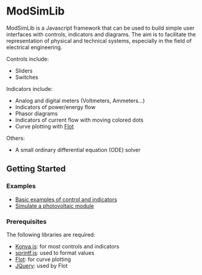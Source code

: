 # ModSimLib

ModSimLib is a Javascript framework that can be used to build simple user interfaces with controls, indicators and diagrams. The aim is to facilitate the representation of physical and technical systems, especially in the field of electrical engineering.

Controls include:
* Sliders
* Switches

Indicators include:
* Analog and digital meters (Voltmeters, Ammeters...)
* Indicators of power/energy flow
* Phasor diagrams
* Indicators of current flow with moving colored dots
* Curve plotting with [Flot](http://www.flotcharts.org/)

Others:
* A small ordinary differential equation (ODE) solver

## Getting Started

### Examples

* [Basic examples of control and indicators](https://cdjoubert.github.io/ModSimLib/examples/basic.html)
* [Simulate a photovoltaic module](https://cdjoubert.github.io/ModSimLib/examples/photovoltaic.html)

### Prerequisites

The following libraries are required:
* [Konva.js](https://konvajs.github.io/): for most controls and indicators
* [sprintf.js](https://github.com/alexei/sprintf.js): used to format values
* [Flot](http://www.flotcharts.org/): for curve plotting
* [JQuery](https://jquery.com/): used by Flot



